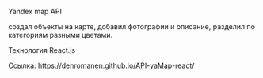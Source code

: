 Yandex map API

создал объекты на карте, добавил фотографии и описание, разделил по категориям разными цветами.

Технология React.js

Ссылка: https://denromanen.github.io/API-yaMap-react/
